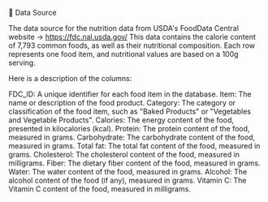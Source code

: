 


💾 Data Source

The data source for the nutrition data from USDA's FoodData Central website -> https://fdc.nal.usda.gov/
This data contains the calorie content of 7,793 common foods, as well as their nutritional composition. 
Each row represents one food item, and nutritional values are based on a 100g serving. 

Here is a description of the columns:

FDC_ID: A unique identifier for each food item in the database.
Item: The name or description of the food product.
Category: The category or classification of the food item, such as "Baked Products" or "Vegetables and Vegetable Products".
Calories: The energy content of the food, presented in kilocalories (kcal).
Protein: The protein content of the food, measured in grams.
Carbohydrate: The carbohydrate content of the food, measured in grams.
Total fat: The total fat content of the food, measured in grams.
Cholesterol: The cholesterol content of the food, measured in milligrams.
Fiber: The dietary fiber content of the food, measured in grams.
Water: The water content of the food, measured in grams.
Alcohol: The alcohol content of the food (if any), measured in grams.
Vitamin C: The Vitamin C content of the food, measured in milligrams.

